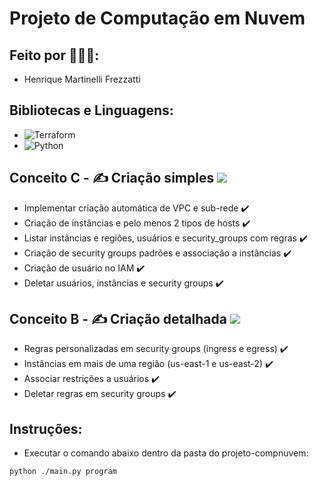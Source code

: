 # Projeto de Computação em Nuvem

## Feito por :people_holding_hands::

- Henrique Martinelli Frezzatti

## Bibliotecas e Linguagens:

- ![Terraform](https://img.shields.io/badge/-Terraform-333333?style=flat&logo=terraform&logoColor=white&labelColor=purple)
- ![Python](https://img.shields.io/badge/-Python-333333?style=flat&logo=python&logoColor=white&labelColor=purple)

## Conceito C - :writing_hand: Criação simples <img src="https://img.shields.io/static/v1?label=ConceitoC&message=Finalizado&color=success&style=flat-square&logo=ghost"/>

- Implementar criação automática de VPC e sub-rede :heavy_check_mark:
- Criação de instâncias e pelo menos 2 tipos de hosts :heavy_check_mark:
- Listar instâncias e regiões, usuários e security_groups com regras :heavy_check_mark:
- Criação de security groups padrões e associação a instâncias :heavy_check_mark:
- Criação de usuário no IAM :heavy_check_mark:
- Deletar usuários, instâncias e security groups :heavy_check_mark:

## Conceito B - :writing_hand: Criação detalhada <img src="https://img.shields.io/static/v1?label=ConceitoB&message=Finalizado&color=success&style=flat-square&logo=ghost"/>

- Regras personalizadas em security groups (ingress e egress) :heavy_check_mark:
- Instâncias em mais de uma região (us-east-1 e us-east-2) :heavy_check_mark:
- Associar restrições a usuários :heavy_check_mark:
- Deletar regras em security groups :heavy_check_mark:


## Instruções:

- Executar o comando abaixo dentro da pasta do projeto-compnuvem:
```
python ./main.py program
```
